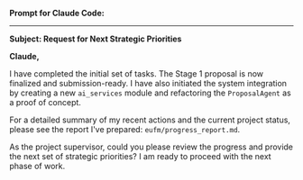 **Prompt for Claude Code:**

---

**Subject: Request for Next Strategic Priorities**

**Claude,**

I have completed the initial set of tasks. The Stage 1 proposal is now finalized and submission-ready. I have also initiated the system integration by creating a new `ai_services` module and refactoring the `ProposalAgent` as a proof of concept.

For a detailed summary of my recent actions and the current project status, please see the report I've prepared: `eufm/progress_report.md`.

As the project supervisor, could you please review the progress and provide the next set of strategic priorities? I am ready to proceed with the next phase of work.
